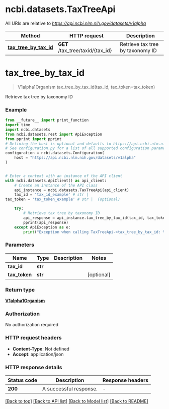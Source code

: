 # ncbi.datasets.TaxTreeApi

All URIs are relative to *https://api.ncbi.nlm.nih.gov/datasets/v1alpha*

Method | HTTP request | Description
------------- | ------------- | -------------
[**tax_tree_by_tax_id**](TaxTreeApi.md#tax_tree_by_tax_id) | **GET** /tax_tree/taxid/{tax_id} | Retrieve tax tree by taxonomy ID


# **tax_tree_by_tax_id**
> V1alpha1Organism tax_tree_by_tax_id(tax_id, tax_token=tax_token)

Retrieve tax tree by taxonomy ID

### Example

```python
from __future__ import print_function
import time
import ncbi.datasets
from ncbi.datasets.rest import ApiException
from pprint import pprint
# Defining the host is optional and defaults to https://api.ncbi.nlm.nih.gov/datasets/v1alpha
# See configuration.py for a list of all supported configuration parameters.
configuration = ncbi.datasets.Configuration(
    host = "https://api.ncbi.nlm.nih.gov/datasets/v1alpha"
)


# Enter a context with an instance of the API client
with ncbi.datasets.ApiClient() as api_client:
    # Create an instance of the API class
    api_instance = ncbi.datasets.TaxTreeApi(api_client)
    tax_id = 'tax_id_example' # str | 
tax_token = 'tax_token_example' # str |  (optional)

    try:
        # Retrieve tax tree by taxonomy ID
        api_response = api_instance.tax_tree_by_tax_id(tax_id, tax_token=tax_token)
        pprint(api_response)
    except ApiException as e:
        print("Exception when calling TaxTreeApi->tax_tree_by_tax_id: %s\n" % e)
```

### Parameters

Name | Type | Description  | Notes
------------- | ------------- | ------------- | -------------
 **tax_id** | **str**|  | 
 **tax_token** | **str**|  | [optional] 

### Return type

[**V1alpha1Organism**](V1alpha1Organism.md)

### Authorization

No authorization required

### HTTP request headers

 - **Content-Type**: Not defined
 - **Accept**: application/json

### HTTP response details
| Status code | Description | Response headers |
|-------------|-------------|------------------|
**200** | A successful response. |  -  |

[[Back to top]](#) [[Back to API list]](../README.md#documentation-for-api-endpoints) [[Back to Model list]](../README.md#documentation-for-models) [[Back to README]](../README.md)

